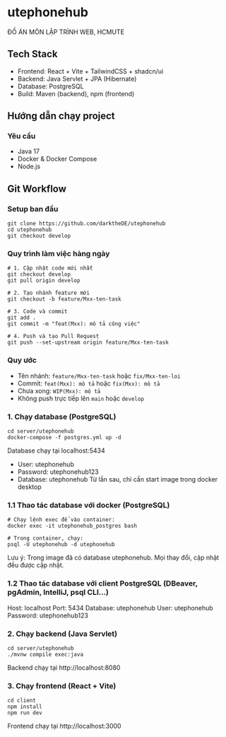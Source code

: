 # utephonehub
ĐỒ ÁN MÔN LẬP TRÌNH WEB, HCMUTE

## Tech Stack
- Frontend: React + Vite + TailwindCSS + shadcn/ui
- Backend: Java Servlet + JPA (Hibernate)
- Database: PostgreSQL
- Build: Maven (backend), npm (frontend)

## Hướng dẫn chạy project

### Yêu cầu
- Java 17
- Docker & Docker Compose
- Node.js

## Git Workflow

### Setup ban đầu
```
git clone https://github.com/darktheDE/utephonehub
cd utephonehub
git checkout develop
```

### Quy trình làm việc hàng ngày
```
# 1. Cập nhật code mới nhất
git checkout develop
git pull origin develop

# 2. Tạo nhánh feature mới
git checkout -b feature/Mxx-ten-task

# 3. Code và commit
git add .
git commit -m "feat(Mxx): mô tả công việc"

# 4. Push và tạo Pull Request
git push --set-upstream origin feature/Mxx-ten-task
```

### Quy ước
- Tên nhánh: `feature/Mxx-ten-task` hoặc `fix/Mxx-ten-loi`
- Commit: `feat(Mxx): mô tả` hoặc `fix(Mxx): mô tả`
- Chưa xong: `WIP(Mxx): mô tả`
- Không push trực tiếp lên `main` hoặc `develop`

### 1. Chạy database (PostgreSQL)
```
cd server/utephonehub
docker-compose -f postgres.yml up -d
```
Database chạy tại localhost:5434
- User: utephonehub
- Password: utephonehub123
- Database: utephonehub
Từ lần sau, chỉ cần start image trong docker desktop

### 1.1 Thao tác database với docker (PostgreSQL)
```
# Chạy lệnh exec để vào container:
docker exec -it utephonehub_postgres bash
```
```
# Trong container, chạy:
psql -U utephonehub -d utephonehub
```
Lưu ý: Trong image đã có database utephonehub. Mọi thay đổi, cập nhật đều được cập nhật.
### 1.2 Thao tác database với client PostgreSQL (DBeaver, pgAdmin, IntelliJ, psql CLI...)
Host: localhost
Port: 5434
Database: utephonehub
User: utephonehub
Password: utephonehub123


### 2. Chạy backend (Java Servlet)
```
cd server/utephonehub
./mvnw compile exec:java
```
Backend chạy tại http://localhost:8080

### 3. Chạy frontend (React + Vite)
```
cd client
npm install
npm run dev
```
Frontend chạy tại http://localhost:3000